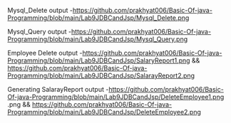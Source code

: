 Mysql_Delete output -https://github.com/prakhyat006/Basic-Of-java-Programming/blob/main/Lab9JDBCandJsp/Mysql_Delete.png

Mysql_Query output -https://github.com/prakhyat006/Basic-Of-java-Programming/blob/main/Lab9JDBCandJsp/Mysql_Query.png

 Employee Delete  output -https://github.com/prakhyat006/Basic-Of-java-Programming/blob/main/Lab9JDBCandJsp/SalaryReport1.png
 && https://github.com/prakhyat006/Basic-Of-java-Programming/blob/main/Lab9JDBCandJsp/SalarayReport2.png


  Generating SalarayReport output -https://github.com/prakhyat006/Basic-Of-java-Programming/blob/main/Lab9JDBCandJsp/DeleteEmployee1.png
.png && https://github.com/prakhyat006/Basic-Of-java-Programming/blob/main/Lab9JDBCandJsp/DeleteEmployee2.png


